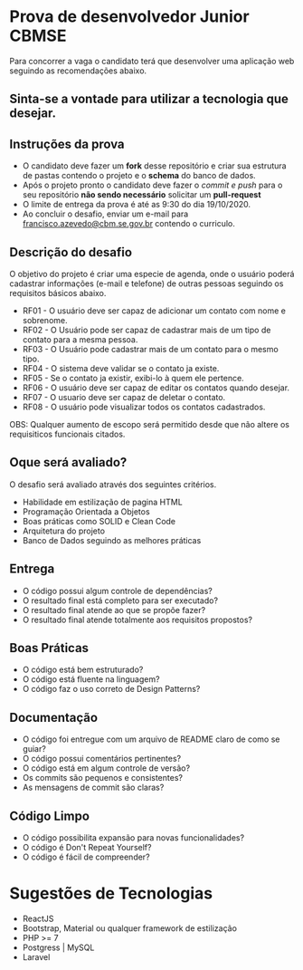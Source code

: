 # Prova  de desenvolvedor Junior CBMSE

Para concorrer a vaga o candidato terá que desenvolver uma aplicação web seguindo as recomendações abaixo.
## Sinta-se a vontade para utilizar a tecnologia que desejar. 

## Instruções da prova
 - O candidato deve fazer um **fork** desse repositório e criar sua estrutura de pastas contendo o projeto e o **schema** do banco de dados.
 - Após o projeto pronto o candidato deve fazer o *commit e push* para o seu repositório **não sendo necessário** solicitar um **pull-request**
 - O limite de entrega da prova é até as 9:30 do dia 19/10/2020.
 - Ao concluir o desafio, enviar um e-mail para francisco.azevedo@cbm.se.gov.br contendo o curriculo.

## Descrição do desafio
  O objetivo do projeto é criar uma especie de agenda, onde o usuário poderá cadastrar informações (e-mail e telefone) de outras pessoas seguindo os requisitos básicos abaixo.
 - RF01 - O usuário deve ser capaz de adicionar um contato com nome e sobrenome.
 - RF02 - O Usuário pode ser capaz de cadastrar mais de um tipo de contato para a mesma pessoa.
 - RF03 - O Usuário pode cadastrar mais de um contato para o mesmo tipo.
 - RF04 - O sistema deve validar se o contato ja existe.
 - RF05 - Se o contato ja existir, exibi-lo à quem ele pertence.
 - RF06 - O usuário deve ser capaz de editar os contatos quando desejar.
 - RF07 - O usuario deve ser capaz de deletar o contato.
 - RF08 - O usuário pode visualizar todos os contatos cadastrados.
 
 OBS: Qualquer aumento de escopo será permitido desde que não altere os requisiticos funcionais citados.

 
## Oque será avaliado?
O desafio será avaliado através dos seguintes critérios.
 - Habilidade em estilização de pagina HTML
 - Programação Orientada a Objetos
 - Boas práticas como SOLID e Clean Code
 - Arquitetura do projeto
 - Banco de Dados seguindo as melhores práticas

## Entrega
 - O código possui algum controle de dependências?
 - O resultado final está completo para ser executado?
 - O resultado final atende ao que se propõe fazer?
 - O resultado final atende totalmente aos requisitos propostos?

## Boas Práticas
 - O código está bem estruturado?
 - O código está fluente na linguagem?
 - O código faz o uso correto de Design Patterns?

## Documentação
 - O código foi entregue com um arquivo de README claro de como se guiar?
 - O código possui comentários pertinentes?
 - O código está em algum controle de versão?
 - Os commits são pequenos e consistentes?
 - As mensagens de commit são claras?

## Código Limpo
 - O código possibilita expansão para novas funcionalidades?
 - O código é Don't Repeat Yourself?
 - O código é fácil de compreender?


# Sugestões de Tecnologias
 - ReactJS
 - Bootstrap, Material ou qualquer framework de estilização
 - PHP >= 7
 - Postgress | MySQL
 - Laravel
